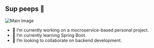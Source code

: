 ## Sup peeps 👋

<!--
**dilmi214/dilmi214** is a ✨ _special_ ✨ repository because its `README.md` (this file) appears on your GitHub profile.
-->

![Main Image](RIFF��)

- 🔭 I’m currently working on a mocroservice-based personal project.
- 🌱 I’m currently learning Spring Boot.
- 👯 I’m looking to collaborate on backend development.

